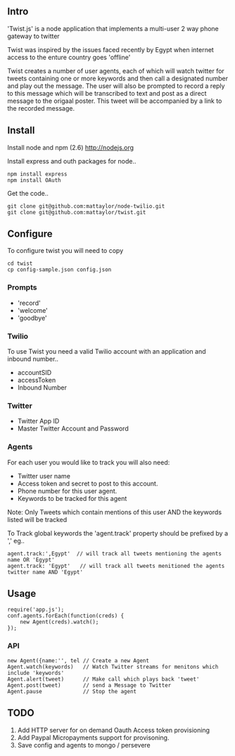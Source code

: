
## Intro 

'Twist.js' is a node application that implements a multi-user 2 way phone gateway to twitter

Twist was inspired by the issues faced recently by Egypt when internet access to the enture country goes 'offline'

Twist creates a number of user agents, each of which will watch twitter for tweets containing one or more keywords and then call a designated number and play out the message. 
The user will also be prompted to record a reply to this message which will be transcribed to text and post as a direct message to the origaal poster.
This tweet will be accompanied by a link to the recorded message.

## Install  

Install node and npm (2.6) http://nodejs.org

Install express and outh packages for node..

    npm install express
    npm install OAuth

Get the code..

    git clone git@github.com:mattaylor/node-twilio.git
    git clone git@github.com:mattaylor/twist.git

## Configure 

To configure twist you will need to copy 

    cd twist
    cp config-sample.json config.json

### Prompts

* 'record'
* 'welcome'
* 'goodbye'

### Twilio

To use Twist you need a valid Twilio account with an application and inbound number..

* accountSID
* accessToken
* Inbound Number

### Twitter 

* Twitter App ID
* Master Twitter Account and Password

### Agents

For each user you would like to track you will also need:

* Twitter user name 
* Access token and secret to post to this account.
* Phone number for this user agent.
* Keywords to be tracked for this agent

Note: Only Tweets which contain mentions of this user AND the keywords listed will be tracked

To Track global keywords the 'agent.track' property should be prefixed by a ',' eg.. 

    agent.track:',Egypt'  // will track all tweets mentioning the agents name OR 'Egypt'
    agent.track: 'Egypt'   // will track all tweets menitioned the agents twitter name AND 'Egypt'

## Usage

    require('app.js');
    conf.agents.forEach(function(creds) { 
        new Agent(creds).watch();
    });


### API

    new Agent({name:'', tel // Create a new Agent
    Agent.watch(keywords)   // Watch Twitter streams for menitons which include 'keywords'
    Agent.alert(tweet)      // Make call which plays back 'tweet'
    Agent.post(tweet)       // send a Message to Twitter
    Agent.pause             // Stop the agent

## TODO

1. Add HTTP server for on demand Oauth Access token provisioning
2. Add Paypal Micropayments support for provisoning.
3. Save config and agents to mongo / persevere
